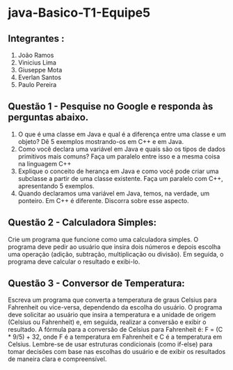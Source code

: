 # java-Basico-T1-Equipe5

## Integrantes : 

1. João Ramos
2. Vinicius Lima
3. Giuseppe Mota
4. Everlan Santos
5. Paulo Pereira

## Questão 1 - Pesquise no Google e responda às perguntas abaixo.
1. O que é uma classe em Java e qual é a diferença entre uma classe e um objeto? Dê 5 exemplos mostrando-os em C++ e em Java.
2. Como você declara uma variável em Java e quais são os tipos de dados primitivos mais comuns? Faça um paralelo entre isso e a mesma coisa na linguagem C++
3. Explique o conceito de herança em Java e como você pode criar uma subclasse a partir de uma classe existente. Faça um paralelo com C++, apresentando 5 exemplos.
4. Quando declaramos uma variável em Java, temos, na verdade, um ponteiro. Em C++ é diferente. Discorra sobre esse aspecto.

## Questão 2 - Calculadora Simples:

Crie um programa que funcione como uma calculadora simples. O programa deve
pedir ao usuário que insira dois números e depois escolha uma operação (adição,
subtração, multiplicação ou divisão). Em seguida, o programa deve calcular o
resultado e exibi-lo.

## Questão 3 - Conversor de Temperatura:

Escreva um programa que converta a temperatura de graus Celsius para Fahrenheit
ou vice-versa, dependendo da escolha do usuário. O programa deve solicitar ao
usuário que insira a temperatura e a unidade de origem (Celsius ou Fahrenheit) e,
em seguida, realizar a conversão e exibir o resultado. A fórmula para a conversão de
Celsius para Fahrenheit é: F = (C * 9/5) + 32, onde F é a temperatura em Fahrenheit
e C é a temperatura em Celsius.
Lembre-se de usar estruturas condicionais (como if-else) para tomar decisões com
base nas escolhas do usuário e de exibir os resultados de maneira clara e
compreensível.